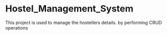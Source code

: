 # Hostel_Management_System
This project is used to manage the hostellers details.  by performing CRUD operations
